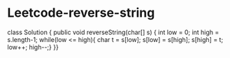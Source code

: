 # Leetcode-reverse-string
class Solution {
    public void reverseString(char[] s) {
      int low = 0;
        int high = s.length-1;
        while(low <= high){
            char t = s[low];
            s[low] = s[high];
            s[high] = t;
            low++;
            high--;}
    }}
